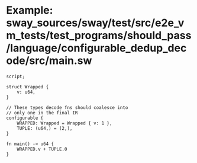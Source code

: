 # Example: sway_sources/sway/test/src/e2e_vm_tests/test_programs/should_pass/language/configurable_dedup_decode/src/main.sw

```sway
script;

struct Wrapped {
    v: u64,
}

// These types decode fns should coalesce into 
// only one in the final IR
configurable {
    WRAPPED: Wrapped = Wrapped { v: 1 },
    TUPLE: (u64,) = (2,),
}

fn main() -> u64 {
    WRAPPED.v + TUPLE.0
}

```

